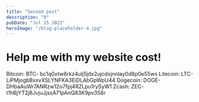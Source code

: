 ```yaml
---
title: "Second post"
description: "0"
pubDate: "Jul 15 2022"
heroImage: "/blog-placeholder-4.jpg"
---
```


<h1>Help me with my website cost!</h1>

Bitcoin: BTC- bc1q0xtw8rkz4ulj5jdx2ujcdxjnnlay0d8p0e55ws
Litecoin: LTC- LiPMjogbBxxvXSLYNFKA3EiDLAbGpWpU44
Dogecoin: DOGE- DHbaAuWr7ANRzw12o7fpj4RZLpu1rySyW1
Zcash: ZEC- t1hBjYT2j8JvjuJjssA71pAnQ83K9pv358r
